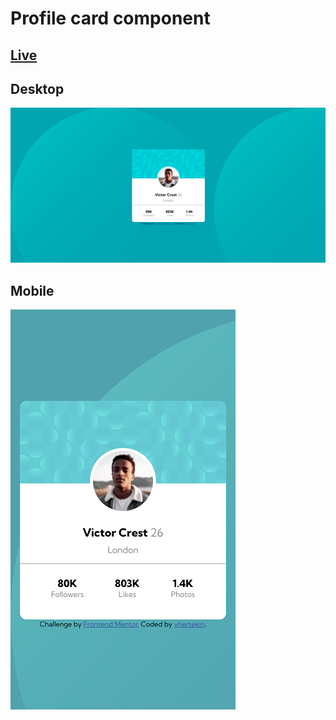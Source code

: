 # Profile card component

## [Live]()

## Desktop

![desktop image of application](./pics/desktop.PNG)

## Mobile

![mobile image of application](./pics/mobile.png)
